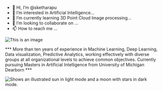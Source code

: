 - 👋 Hi, I’m @sketharapu
- 👀 I’m interested in Artificial Intelligence...
- 🌱 I’m currently learning 3D Point Cloud Image processing...
- 💞️ I’m looking to collaborate on ...
- 📫 How to reach me ...

![This is an image](https://myoctocat.com/assets/images/base-octocat.svg)

*** More than ten years of experience in Machine Learning, Deep Learning, Data visualization, 
Predictive Analytics, working effectively with diverse groups at all organizational 
levels to achieve common objectives. Currently pursuing Masters in Artificial Intelligence from University of Michigan Dearborn ***

<!---
sketharapu/sketharapu is a ✨ special ✨ repository because its `README.md` (this file) appears on your GitHub profile.
You can click the Preview link to take a look at your changes.
--->



<picture>
  <source media="(prefers-color-scheme: dark)" srcset="https://user-images.githubusercontent.com/25423296/163456776-7f95b81a-f1ed-45f7-b7ab-8fa810d529fa.png">
  <source media="(prefers-color-scheme: light)" srcset="https://user-images.githubusercontent.com/25423296/163456779-a8556205-d0a5-45e2-ac17-42d089e3c3f8.png">
  <img alt="Shows an illustrated sun in light mode and a moon with stars in dark mode." src="https://user-images.githubusercontent.com/25423296/163456779-a8556205-d0a5-45e2-ac17-42d089e3c3f8.png">
</picture>
